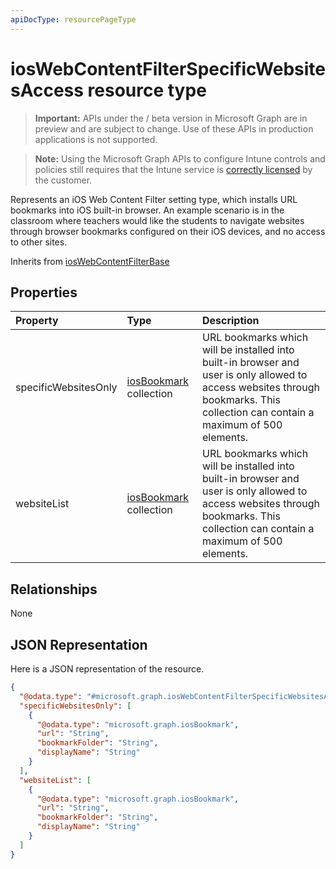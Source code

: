 ```yaml
---
apiDocType: resourcePageType
---
```

# iosWebContentFilterSpecificWebsitesAccess resource type

> **Important:** APIs under the / beta version in Microsoft Graph are in preview and are subject to change. Use of these APIs in production applications is not supported.

> **Note:** Using the Microsoft Graph APIs to configure Intune controls and policies still requires that the Intune service is [correctly licensed](https://go.microsoft.com/fwlink/?linkid=839381) by the customer.

Represents an iOS Web Content Filter setting type, which installs URL bookmarks into iOS built-in browser. An example scenario is in the classroom where teachers would like the students to navigate websites through browser bookmarks configured on their iOS devices, and no access to other sites.

Inherits from [iosWebContentFilterBase](../resources/intune_deviceconfig_ioswebcontentfilterbase.md)

## Properties
|Property|Type|Description|
|:---|:---|:---|
|specificWebsitesOnly|[iosBookmark](../resources/intune_deviceconfig_iosbookmark.md) collection|URL bookmarks which will be installed into built-in browser and user is only allowed to access websites through bookmarks. This collection can contain a maximum of 500 elements.|
|websiteList|[iosBookmark](../resources/intune_deviceconfig_iosbookmark.md) collection|URL bookmarks which will be installed into built-in browser and user is only allowed to access websites through bookmarks. This collection can contain a maximum of 500 elements.|

## Relationships
None
## JSON Representation
Here is a JSON representation of the resource.
<!-- {
  "blockType": "resource",
  "@odata.type": "microsoft.graph.iosWebContentFilterSpecificWebsitesAccess"
}
-->
``` json
{
  "@odata.type": "#microsoft.graph.iosWebContentFilterSpecificWebsitesAccess",
  "specificWebsitesOnly": [
    {
      "@odata.type": "microsoft.graph.iosBookmark",
      "url": "String",
      "bookmarkFolder": "String",
      "displayName": "String"
    }
  ],
  "websiteList": [
    {
      "@odata.type": "microsoft.graph.iosBookmark",
      "url": "String",
      "bookmarkFolder": "String",
      "displayName": "String"
    }
  ]
}
```






